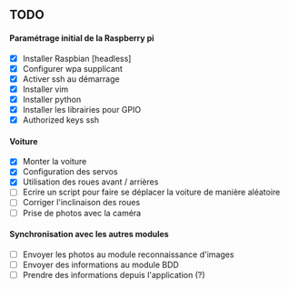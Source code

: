 ## TODO

#### Paramétrage initial de la Raspberry pi
- [x] Installer Raspbian [headless]
- [x] Configurer wpa supplicant
- [x] Activer ssh au démarrage
- [x] Installer vim
- [x] Installer python
- [x] Installer les librairies pour GPIO
- [x] Authorized keys ssh

#### Voiture
- [x] Monter la voiture
- [x] Configuration des servos
- [x] Utilisation des roues avant / arrières
- [ ] Ecrire un script pour faire se déplacer la voiture de manière aléatoire
- [ ] Corriger l'inclinaison des roues
- [ ] Prise de photos avec la caméra

#### Synchronisation avec les autres modules
- [ ] Envoyer les photos au module reconnaissance d'images
- [ ] Envoyer des informations au module BDD
- [ ] Prendre des informations depuis l'application (?)
